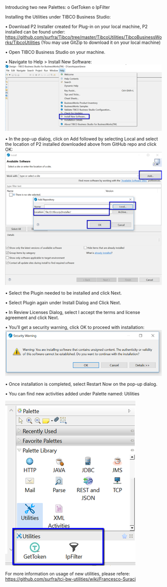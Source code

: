 Introducing two new Palettes:
o	GetToken
o	IpFilter


Installing the Utilities under TIBCO Business Studio:

•	Download P2 Installer created for Plug-in on your local machine, P2 installed can be found under: https://github.com/surfra/Tibco/tree/master/TibcoUtilities/TibcoBusinessWorks/TibcoUtilities
(You may use GitZip to download it on your local machine)

•	Open TIBCO Business Studio on your machine.

•	Navigate to Help > Install New Software:
![alt text](https://github.com/surfra/Tibco/blob/master/images/Install_New_Software.png)
 
•	In the pop-up dialog, click on Add followed by selecting Local and select the location of P2 installed downloaded above from GitHub repo and click OK:
![alt text](https://github.com/surfra/Tibco/blob/master/images/P2_installer.png)
 
•	Select the Plugin needed to be installed and click Next.

•	Select Plugin again under Install Dialog and Click Next.

•	In Review Licenses Dialog, select I accept the terms and license agreement and click Next.

•	You’ll get a security warning, click OK to proceed with installation:
![alt text](https://github.com/surfra/Tibco/blob/master/images/Security_Warning.png)

•	Once installation is completed, select Restart Now on the pop-up dialog.

•	You can find new activities added under Palette named: Utilities

![alt text](https://github.com/surfra/Tibco/blob/master/images/Utilities_installed.png)
 
For more information on usage of new utilities, please refere: https://github.com/surfra/tci-bw-utilities/wiki/Francesco-Suraci







